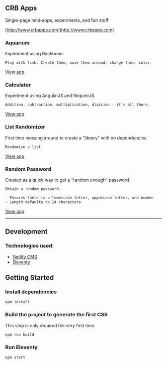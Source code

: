 ## CRB Apps

Single-page mini-apps, experiments, and fun stuff

[http://www.crbapps.com](http://www.crbapps.com)

### Aquarium

Experiment using Backbone.

    Play with fish. Create them, move them around, change their color.

[View app](http://www.crbapps.com/aquarium)

### Calculator

Experiment using AngularJS and RequireJS.

    Addition, subtraction, multiplication, division - it's all there.

[View app](http://www.crbapps.com/calculator)

### List Randomizer

First time messing around to create a "library" with no dependencies.

    Randomize a list.

[View app](http://www.crbapps.com/randomize)

### Random Password

Created as a quick way to get a "random enough" password.

    Obtain a random password.

    - Ensures there is a lowercase letter, uppercase letter, and number
    - Length defaults to 14 characters

[View app](http://www.crbapps.com/randpass)

---

## Development

### Technologies used:

- [Netlify CMS](https://www.netlifycms.org/)
- [Eleventy](https://www.11ty.dev/)

## Getting Started

### Install dependencies

```
npm install
```

### Build the project to generate the first CSS

This step is only required the very first time.

```
npm run build
```

### Run Eleventy

```
npm start
```
